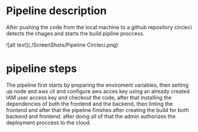 # Pipeline description

After pushing the code from the local machine to a github repository circleci detects the chages and starts the build pipline proccess.

![alt text](./ScreenShots/Pipeline Circleci.png)


# pipeline steps

The pipeline first starts by preparing the enviroment variables, then setting up node and aws cli and configure aws acces key using an already created IAM user access key  and checkout the code, after that installing the dependencies of both the frontend and the backend, then linting the frontend and after that the pipeline finishes after creating the build for both backend and frontend.
after doing all of that the admin authorizes the deployment proccess to the cloud.


